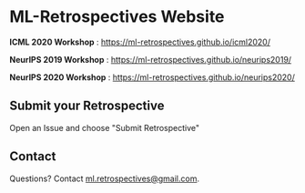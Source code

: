 # ML-Retrospectives Website

**ICML 2020 Workshop** : https://ml-retrospectives.github.io/icml2020/

**NeurIPS 2019 Workshop** : https://ml-retrospectives.github.io/neurips2019/

**NeurIPS 2020 Workshop** : https://ml-retrospectives.github.io/neurips2020/

## Submit your Retrospective

Open an Issue and choose "Submit Retrospective"

## Contact

Questions? Contact ml.retrospectives@gmail.com.




